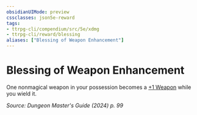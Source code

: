 ```yaml
---
obsidianUIMode: preview
cssclasses: json5e-reward
tags:
- ttrpg-cli/compendium/src/5e/xdmg
- ttrpg-cli/reward/blessing
aliases: ["Blessing of Weapon Enhancement"]
---
```

# Blessing of Weapon Enhancement

One nonmagical weapon in your possession becomes a [+1 Weapon](Misc%20Files/CLI/compendium/items/1-weapon-xdmg.md) while you wield it.

*Source: Dungeon Master's Guide (2024) p. 99*